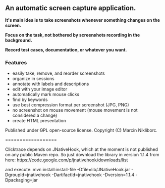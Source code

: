 ## An automatic screen capture application.

**It's main idea is to take screenshots whenever something changes on the screen.**

**Focus on the task, not bothered by screenshots recording in the background.**

**Record test cases, documentation, or whatever you want.**

### Features

* easily take, remove, and reorder screenshots
* organize in sessions
* annotate with labels and descriptions
* edit with your image editor
* automatically mark mouse clicks
* find by keywords
* use best compression format per screenshot (JPG, PNG)
* no screenshot on mouse movement (mouse movement is not considered a change)
* create HTML presentation

Published under GPL open-source license. Copyright (C) Marcin Nikliborc.

==================

Clicktrace depends on JNativeHook, which at the moment is not published on any public Maven repo. So just download the library in version
1.1.4 from here:
https://code.google.com/p/jnativehook/downloads/list

and execute:
mvn install:install-file -Dfile=lib/JNativeHook.jar -DgroupId=jnativehook -DartifactId=jnativehook -Dversion=1.1.4 -Dpackaging=jar
